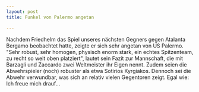 ```yaml
---
layout: post
title: Funkel von Palermo angetan

---
```


Nachdem Friedhelm das Spiel unseres nächsten Gegners gegen Atalanta Bergamo beobachtet hatte, zeigte er sich sehr angetan von US Palermo. "Sehr robust, sehr homogen, physisch enorm stark, ein echtes Spitzenteam, zu recht so weit oben platziert", lautet sein Fazit zur Mannschaft, die mit Barzagli und Zaccardo zwei Weltmeister ihr Eigen nennt. Zudem seien die Abwehrspieler (noch) robuster als etwa Sotirios Kyrgiakos. Dennoch sei die Abwehr verwundbar, was sich an relativ vielen Gegentoren zeigt. Egal wie: Ich freue mich drauf...


